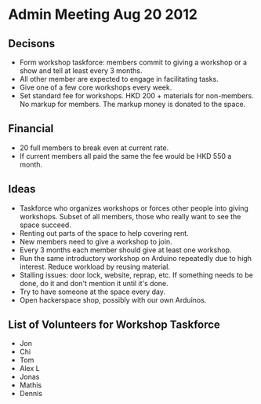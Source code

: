 # Admin Meeting Aug 20 2012
## Decisons
* Form workshop taskforce: members commit to giving a workshop or a show and tell at least every 3 months.
* All other member are expected to engage in facilitating tasks.
* Give one of a few core workshops every week.
* Set standard fee for workshops. HKD 200 + materials for non-members. No markup for members. The markup money is donated to the space.

## Financial
* 20 full members to break even at current rate.
* If current members all paid the same the fee would be HKD 550 a month.

## Ideas
* Taskforce who organizes workshops or forces other people into giving workshops. Subset of all members, those who really want to see the space succeed.
* Renting out parts of the space to help covering rent.
* New members need to give a workshop to join.
* Every 3 months each member should give at least one workshop.
* Run the same introductory workshop on Arduino repeatedly due to high interest. Reduce workload by reusing material.
* Stalling issues: door lock, website, reprap, etc. If something needs to be done, do it and don't mention it until it's done.
* Try to have someone at the space every day.
* Open hackerspace shop, possibly with our own Arduinos.

## List of Volunteers for Workshop Taskforce
* Jon
* Chi
* Tom
* Alex L
* Jonas
* Mathis
* Dennis

